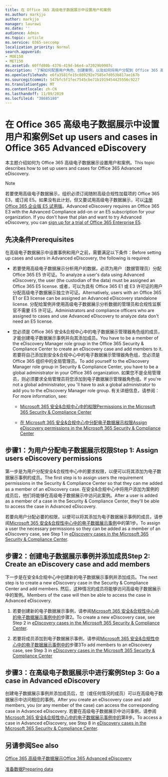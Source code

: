 ```yaml
---
title: 在 Office 365 高级电子数据展示中设置用户和案例
ms.author: markjjo
author: markjjo
manager: laurawi
ms.date: ''
audience: Admin
ms.topic: article
ms.service: O365-seccomp
localization_priority: Normal
search.appverid:
- MOE150
- MET150
ms.assetid: 60ffd80b-4376-419d-b6e4-a72029b9907c
description: '了解如何配置用户角色、创建案例，以及如何将用户分配到 Office 365 高级电子数据展示中的案例。  '
ms.openlocfilehash: e6fa3581fe15c089292e7585e7d053b817ae167b
ms.sourcegitcommit: 547bfc5f1fec7545cbe71b1919454425556c9227
ms.translationtype: MT
ms.contentlocale: zh-CN
ms.lasthandoff: 11/09/2019
ms.locfileid: "38685180"
---
```

# <a name="set-up-users-and-cases-in-office-365-advanced-ediscovery"></a><span data-ttu-id="88109-103">在 Office 365 高级电子数据展示中设置用户和案例</span><span class="sxs-lookup"><span data-stu-id="88109-103">Set up users and cases in Office 365 Advanced eDiscovery</span></span>

<span data-ttu-id="88109-104">本主题介绍如何为 Office 365 高级电子数据展示设置用户和案例。</span><span class="sxs-lookup"><span data-stu-id="88109-104">This topic describes how to set up users and cases for Office 365 Advanced eDiscovery.</span></span>
  
> [!NOTE]
> <span data-ttu-id="88109-p101">若要使用高级电子数据展示，组织必须订阅随附高级合规性加载项的 Office 365 E3，或订阅 E5。如果没有此计划，但又要试用高级电子数据展示，可以[注册 Office 365 企业版 E5 试用版](https://go.microsoft.com/fwlink/p/?LinkID=698279)。</span><span class="sxs-lookup"><span data-stu-id="88109-p101">Advanced eDiscovery requires an Office 365 E3 with the Advanced Compliance add-on or an E5 subscription for your organization. If you don't have that plan and want to try Advanced eDiscovery, you can [sign up for a trial of Office 365 Enterprise E5](https://go.microsoft.com/fwlink/p/?LinkID=698279).</span></span> 
  
## <a name="prerequisites"></a><span data-ttu-id="88109-107">先决条件</span><span class="sxs-lookup"><span data-stu-id="88109-107">Prerequisites</span></span>

<span data-ttu-id="88109-108">在高级电子数据展示中设置事例和用户之前，需要满足以下条件：</span><span class="sxs-lookup"><span data-stu-id="88109-108">Before setting up cases and users in Advanced eDiscovery, the following is required:</span></span>
  
- <span data-ttu-id="88109-109">若要使用高级电子数据展示分析用户的数据，必须为用户（数据管理员）分配 Office 365 E5 许可证。</span><span class="sxs-lookup"><span data-stu-id="88109-109">To analyze a user's data using Advanced eDiscovery, the user (the custodian of the data) must be assigned an Office 365 E5 license.</span></span> <span data-ttu-id="88109-110">或者，可以为具有 Office 365 E1 或 E3 许可证的用户分配高级电子数据展示独立许可证。</span><span class="sxs-lookup"><span data-stu-id="88109-110">Alternatively, users with an Office 365 E1 or E3 license can be assigned an Advanced eDiscovery standalone license.</span></span> <span data-ttu-id="88109-111">分配给案例并使用高级电子数据展示分析数据的管理员和合规性监察官不需要 E5 许可证。</span><span class="sxs-lookup"><span data-stu-id="88109-111">Administrators and compliance officers who are assigned to cases and use Advanced eDiscovery to analyze data don't need an E5 license.</span></span> 
    
- <span data-ttu-id="88109-112">您必须是 Office 365 安全&amp;合规中心中的电子数据展示管理器角色组的成员，才能创建电子数据展示事例并向其添加成员。</span><span class="sxs-lookup"><span data-stu-id="88109-112">You have to be a member of the eDiscovery Manager role group in the Office 365 Security &amp; Compliance Center to create an eDiscovery case and add members to it.</span></span> <span data-ttu-id="88109-113">若要将自己添加到安全&amp;合规中心中的电子数据展示管理器角色组，您必须是 Office 365 组织中的全局管理员。</span><span class="sxs-lookup"><span data-stu-id="88109-113">To add yourself to the eDiscovery Manager role group in Security &amp; Compliance Center, you have to be a global administrator in your Office 365 organization.</span></span> <span data-ttu-id="88109-114">如果您不是全局管理员，则必须要求全局管理员将您添加到电子数据展示管理器角色组。</span><span class="sxs-lookup"><span data-stu-id="88109-114">If you're not a global administrator, you 'll have to ask a global administrator to add you to the eDiscovery Manager role group.</span></span> <span data-ttu-id="88109-115">有关详细信息，请参阅：</span><span class="sxs-lookup"><span data-stu-id="88109-115">For more information, see:</span></span>
    
  - [<span data-ttu-id="88109-116">Microsoft 365 安全&amp;合规中心中的权限</span><span class="sxs-lookup"><span data-stu-id="88109-116">Permissions in the Microsoft 365 Security &amp; Compliance Center</span></span>](~/security/office-365-security/protect-against-threats.md)
    
  - [<span data-ttu-id="88109-117">在 Microsoft 365 安全&amp;合规中心中分配电子数据展示权限</span><span class="sxs-lookup"><span data-stu-id="88109-117">Assign eDiscovery permissions in the Microsoft‍ 365 Security &amp; Compliance Center</span></span>](assign-ediscovery-permissions.md)
    
## <a name="step-1-assign-users-ediscovery-permissions"></a><span data-ttu-id="88109-118">步骤1：为用户分配电子数据展示权限</span><span class="sxs-lookup"><span data-stu-id="88109-118">Step 1: Assign users eDiscovery permissions</span></span>

<span data-ttu-id="88109-119">第一步是为用户分配安全&amp;合规性中心中的要求权限，以便可以将其添加为电子数据展示事例的成员。</span><span class="sxs-lookup"><span data-stu-id="88109-119">The first step is to assign users the requirement permissions in the Security &amp; Compliance Center so that they can me added as a member of an eDiscovery case.</span></span> <span data-ttu-id="88109-120">在安全&amp;合规中心中将用户添加为案例的成员后，他们将能够在高级电子数据展示中访问此案例。</span><span class="sxs-lookup"><span data-stu-id="88109-120">After a user is added as a member of a case in the Security &amp; Compliance Center, they'll be able to access the case in Advanced eDiscovery.</span></span>
  
<span data-ttu-id="88109-121">若要向用户分配必要的权限，以便可以将其添加为电子数据展示事例的成员，请参阅[Microsoft 365 安全&amp;合规性中心中的电子数据展示事例](ediscovery-cases.md#step-1-assign-ediscovery-permissions-to-potential-case-members)中的第1步。</span><span class="sxs-lookup"><span data-stu-id="88109-121">To assign a user the necessary permissions so they can be added as a member of an eDiscovery case, see Step 1 in [eDiscovery cases in the Microsoft 365 Security &amp; Compliance Center](ediscovery-cases.md#step-1-assign-ediscovery-permissions-to-potential-case-members).</span></span>
  
## <a name="step-2-create-an-ediscovery-case-and-add-members"></a><span data-ttu-id="88109-122">步骤2：创建电子数据展示事例并添加成员</span><span class="sxs-lookup"><span data-stu-id="88109-122">Step 2: Create an eDiscovery case and add members</span></span>

<span data-ttu-id="88109-123">下一步是在安全&amp;合规中心中创建新的电子数据展示事例并添加成员。</span><span class="sxs-lookup"><span data-stu-id="88109-123">The next step is to create a new eDiscovery case in the Security &amp; Compliance Center and add members.</span></span> <span data-ttu-id="88109-124">然后，这种情况的成员将能够访问高级电子数据展示中的案例。</span><span class="sxs-lookup"><span data-stu-id="88109-124">Members of the case will then be able to access the case in Advanced eDiscovery.</span></span>
  
1. <span data-ttu-id="88109-125">若要创建新的电子数据展示事例，请参阅[Microsoft 365 安全&amp;合规性中心中的电子数据展示事例中的](ediscovery-cases.md#step-2-create-a-new-case)步骤2。</span><span class="sxs-lookup"><span data-stu-id="88109-125">To create a new eDiscovery case, see Step 2 in [eDiscovery cases in the Microsoft 365 Security &amp; Compliance Center](ediscovery-cases.md#step-2-create-a-new-case).</span></span>
    
2. <span data-ttu-id="88109-126">若要将成员添加到电子数据展示事例，请参阅[Microsoft 365 安全&amp;合规性中心中的电子数据展示事例中的](ediscovery-cases.md#step-3-add-members-to-a-case)步骤3</span><span class="sxs-lookup"><span data-stu-id="88109-126">To add members to an eDiscovery case, see Step 3 in [eDiscovery cases in the Microsoft 365 Security &amp; Compliance Center](ediscovery-cases.md#step-3-add-members-to-a-case)</span></span>
    
## <a name="step-3-go-a-case-in-advanced-ediscovery"></a><span data-ttu-id="88109-127">步骤3：在高级电子数据展示中进行案例</span><span class="sxs-lookup"><span data-stu-id="88109-127">Step 3: Go a case in Advanced eDiscovery</span></span>

<span data-ttu-id="88109-128">创建电子数据展示事例并添加成员后，您（或任何情况的成员）可以在高级电子数据展示中访问相应的事例。</span><span class="sxs-lookup"><span data-stu-id="88109-128">After you create an eDiscovery case and add members, you (or any member of the case) can access the corresponding case in Advanced eDiscovery.</span></span> <span data-ttu-id="88109-129">若要在高级电子数据展示中访问事例，请参阅[Microsoft 365 安全&amp;合规性中心中的电子数据展示事例中的](ediscovery-cases.md#step-8-go-to-the-case-in-advanced-ediscovery)第8步。</span><span class="sxs-lookup"><span data-stu-id="88109-129">To access a case in Advanced eDiscovery, see Step 8 in [eDiscovery cases in the Microsoft 365 Security &amp; Compliance Center](ediscovery-cases.md#step-8-go-to-the-case-in-advanced-ediscovery).</span></span>
  
## <a name="see-also"></a><span data-ttu-id="88109-130">另请参阅</span><span class="sxs-lookup"><span data-stu-id="88109-130">See also</span></span>

[<span data-ttu-id="88109-131">Office 365 高级电子数据展示</span><span class="sxs-lookup"><span data-stu-id="88109-131">Office 365 Advanced eDiscovery</span></span>](office-365-advanced-ediscovery.md)
  
[<span data-ttu-id="88109-132">准备数据</span><span class="sxs-lookup"><span data-stu-id="88109-132">Preparing data</span></span>](prepare-data-for-advanced-ediscovery.md)
 
